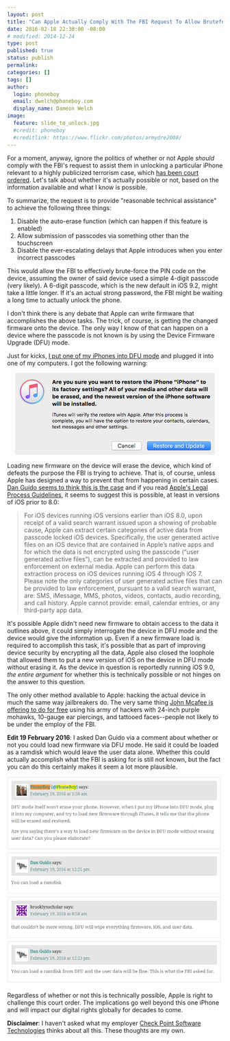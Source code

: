 ```yaml
---
layout: post
title: "Can Apple Actually Comply With The FBI Request To Allow Bruteforcing Pin Codes?"
date: 2016-02-18 22:30:00 -08:00
# modified: 2014-12-24
type: post
published: true
status: publish
permalink: 
categories: []
tags: []
author:
  login: phoneboy
  email: dwelch@phoneboy.com
  display_name: Dameon Welch
image:
  feature: slide_to_unlock.jpg
  #credit: phoneboy
  #creditlink: https://www.flickr.com/photos/armydre2008/
---
```

For a moment, anyway, ignore the politics of whether or not Apple *should* comply with the FBI's request to assist them in unlocking a particular iPhone relevant to a highly publicized terrorism case, which [has been court ordered](https://assets.documentcloud.org/documents/2714001/SB-Shooter-Order-Compelling-Apple-Asst-iPhone.pdf). Let's talk about whether it's actually possible or not, based on the information available and what I know is possible.

To summarize, the request is to provide "reasonable technical assistance" to achieve the following three things:

1. Disable the auto-erase function (which can happen if this feature is enabled)
2. Allow submission of passcodes via something other than the touchscreen
3. Disable the ever-escalating delays that Apple introduces when you enter incorrect passcodes

This would allow the FBI to effectively brute-force the PIN code on the device, assuming the owner of said device used a simple 4-digit passcode (very likely). A 6-digit passcode, which is the new default in iOS 9.2, might take a little longer. If it's an actual strong password, the FBI might be waiting a long time to actually unlock the phone.

I don't think there is any debate that Apple can write firmware that accomplishes the above tasks. The trick, of course, is getting the changed firmware onto the device. The only way I know of that can happen on a device where the passcode is not known is by using the Device Firmware Upgrade (DFU) mode. 

Just for kicks, [I put one of my iPhones into DFU mode](https://www.theiphonewiki.com/wiki/DFU_Mode) and plugged it into one of my computers. I got the following warning:

<center><img src="/images/dfu_warning.png"></center>

Loading new firmware on the device will erase the device, which kind of defeats the purpose the FBI is trying to achieve. That is, of course, unless Apple has designed a way to prevent that from happening in certain cases. [Dan Guido seems to think this is the case](http://blog.trailofbits.com/2016/02/17/apple-can-comply-with-the-fbi-court-order/) and if you read [Apple's Legal Process Guidelines](https://www.apple.com/privacy/docs/legal-process-guidelines-us.pdf), it seems to suggest this is possible, at least in versions of iOS prior to 8.0:

> For iOS devices running iOS versions earlier than iOS 8.0, upon receipt of a valid search warrant issued upon a showing of probable cause, Apple can extract certain categories of active data from passcode locked iOS devices. Specifically, the user generated active files on an iOS device that are contained in Apple’s native apps and for which the data is not encrypted using the passcode (“user generated active files”), can be extracted and provided to law enforcement on external media. Apple can perform this data extraction process on iOS devices running iOS 4 through iOS 7. Please note the only categories of user generated active files that can be provided to law enforcement, pursuant to a valid search warrant, are: SMS, iMessage, MMS, photos, videos, contacts, audio recording, and call history. Apple cannot provide: email, calendar entries, or any third-party app data. 

It's possible Apple didn't need new firmware to obtain access to the data it outlines above, it could simply interrogate the device in DFU mode and the device would give the information up. Even if a new firmware load is required to accomplish this task, it's possible that as part of improving device security by encrypting all the data, Apple also closed the loophole that allowed them to put a new version of iOS on the device in DFU mode without erasing it. As the device in question is reportedly running iOS 9.0, *the entire argument* for whether this is technically possible or not hinges on the answer to this question. 

The only other method available to Apple: hacking the actual device in much the same way jailbreakers do. The very same thing [John Mcafee is offering to do for free](http://www.ibtimes.co.uk/john-mcafee-i-can-hack-san-bernardino-iphone-fbi-apple-backdoor-like-giving-our-enemies-1544651) using his army of hackers with 24-inch purple mohawks, 10-gauge ear piercings, and tattooed faces--people not likely to be under the employ of the FBI.

**Edit 19 February 2016**: I asked Dan Guido via a comment about whether or not you could load new firmware via DFU mode. He said it could be loaded as a ramdisk which would leave the user data alone. Whether this could actually accomplish what the FBI is asking for is still not known, but the fact you can do this certainly makes it seem a lot more plausible.

<center><img src="/images/dfu_ramdisk.png"></center>

Regardless of whether or not this is technically possible, Apple is right to challenge this court order. The implications go well beyond this one iPhone and will impact our digital rights globally for decades to come.

**Disclaimer**: I haven't asked what my employer [Check Point Software Technologies](https://www.checkpoint.com) thinks about all this. These thoughts are my own.
